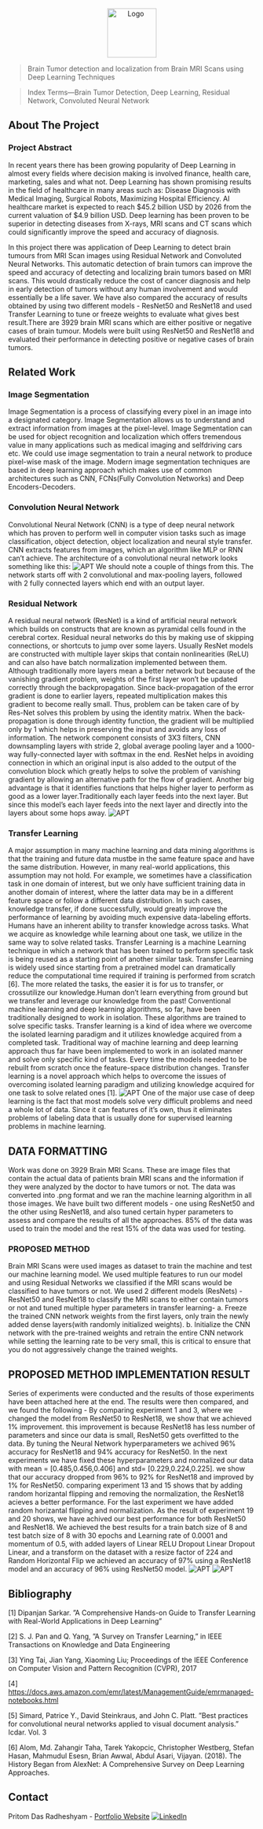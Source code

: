 <!-- PROJECT LOGO -->
<br />

<p align="center">
  <img src="./images/1.PNG" alt="Logo" width="100" height="100">
</p>


> Brain Tumor detection and localization from Brain MRI Scans using Deep Learning Techniques

> Index Terms—Brain Tumor Detection, Deep Learning, Residual Network, Convoluted Neural Network


<!-- ABOUT THE PROJECT -->

## About The Project

### Project Abstract
In recent years there has been growing popularity of Deep Learning in almost every fields where decision making is involved finance, health care, marketing, sales and what not. Deep Learning has shown promising results in the field of healthcare in many areas such as: Disease Diagnosis with Medical Imaging, Surgical Robots, Maximizing Hospital Efficiency. AI healthcare market is expected to reach $45.2 billion USD by 2026 from the current valuation of $4.9 billion USD. Deep learning has been proven to be superior in detecting diseases from X-rays, MRI scans and CT scans which could significantly improve the speed and accuracy of diagnosis.

 In this project there was application of Deep Learning to detect brain tumours from MRI Scan images using Residual Network and Convoluted Neural Networks. This automatic detection of brain tumors can improve the speed and accuracy of detecting and localizing brain tumors based on MRI scans. This would drastically reduce the cost of cancer diagnosis and help in early detection of tumors without any human involvement and would essentially be a life saver. We have also compared the accuracy of results obtained by using two different models - ResNet50 and ResNet18 and used Transfer Learning to tune or freeze weights to evaluate what gives best result.There are 3929 brain MRI scans which are either positive or negative cases of brain tumour. Models were built using ResNet50 and ResNet18 and evaluated their performance in detecting positive or negative cases of brain tumors.


## Related Work

### Image Segmentation

Image Segmentation is a process of classifying every pixel in an image into a designated category. Image Segmentation allows us to understand and extract information from images at the pixel-level. Image Segmentation can be used for object recognition and localization which offers tremendous value in many applications such as medical imaging and selfdriving cars etc. We could use image segmentation to train a neural network to produce pixel-wise mask of the image. Modern image segmentation techniques are based in deep learning approach which makes use of common architectures such as CNN, FCNs(Fully Convolution Networks) and Deep Encoders-Decoders.

### Convolution Neural Network
Convolutional Neural Network (CNN) is a type of deep neural network which has proven to perform well in computer vision tasks such as image classification, object detection, object localization and neural style transfer. CNN extracts features from images, which an algorithm like MLP or RNN can’t achieve. The architecture of a convolutional neural network looks something like this:
![APT](./images/2.PNG)
We should note a couple of things from this. The network starts off with 2 convolutional and max-pooling layers, followed with 2 fully connected layers which end with an output layer.


### Residual Network
A residual neural network (ResNet) is a kind of artificial neural network which builds on constructs that are known as pyramidal cells found in the cerebral cortex. Residual neural networks do this by making use of skipping connections, or shortcuts to jump over some layers. Usually ResNet models are constructed with multiple layer skips that contain nonlinearities (ReLU) and can also have batch normalization implemented between them. Although traditionally more layers mean a better network but because of the vanishing gradient problem, weights of the first layer won’t be updated correctly through the backpropagation. Since back-propagation of the error gradient is done to earlier layers, repeated multiplication makes this gradient to become really small. Thus, problem can be taken care of by Res-Net solves this problem by using the identity matrix. When the back-propagation is done through identity function, the gradient will be multiplied only by 1 which helps in preserving the input and avoids any loss of information. The network component consists of 3X3 filters, CNN downsampling layers with stride 2, global average pooling layer and a 1000-way fully-connected layer with softmax in the end. ResNet helps in avoiding connection in which an original input is also added to the output of the convolution block which greatly helps to solve the problem of vanishing gradient by allowing an alternative path for the flow of gradient. Another big advantage is that it identifies functions that helps higher layer to perform as good as a lower layer.Traditionally each layer feeds into the next layer. But since this model’s each layer feeds into the next layer and directly into the layers about some hops away.
![APT](./images/3.PNG)


### Transfer Learning
A major assumption in many machine learning and data mining algorithms is that the training and future data mustbe in the same feature space and have the same distribution. However, in many real-world applications, this assumption may not hold. For example, we sometimes have a classification task in one domain of interest, but we only have sufficient training data in another domain of interest, where the latter data may be in a different feature space or follow a different data distribution. In such cases, knowledge transfer, if done successfully, would greatly improve the performance of learning by avoiding much expensive data-labeling efforts. Humans have an inherent ability to transfer knowledge across tasks. What we acquire as knowledge while learning about one task, we utilize in the same way to solve related tasks. Transfer Learning is a machine Learning technique in which a network that has been trained to perform specific task is being reused as a starting point of another similar task. Transfer Learning is widely used since starting from a pretrained model can dramatically reduce the computational time required if training is performed from scratch [6]. The more related the tasks, the easier it is for us to transfer, or crossutilize our knowledge.Human don’t learn everything from ground but we transfer and leverage our knowledge from the past! Conventional machine learning and deep learning algorithms, so far, have been traditionally designed to work in isolation. These algorithms are trained to solve specific tasks. Transfer learning is a kind of idea where we overcome the isolated learning paradigm and it utilizes knowledge acquired from a completed task. Traditional way of machine learning and deep learning approach thus far have been implemented to work in an isolated manner and solve only specific kind of tasks. Every time the models needed to be rebuilt from scratch once the feature-space distribution changes. Transfer learning is a novel approach which helps to overcome the issues of overcoming isolated learning paradigm and utilizing knowledge acquired for one task to solve related ones [1].
![APT](./images/4.PNG)
One of the major use case of deep learning is the fact that most models solve very difficult problems and need a whole lot of data. Since it can features of it’s own, thus it eliminates problems of labeling data that is usually done for supervised learning problems in machine learning.


##  DATA FORMATTING
Work was done on 3929 Brain MRI Scans. These are image files that contain the actual data of patients brain MRI scans and the information if they were analyzed by the doctor to have tumors or not. The data was converted into .png format and we ran the machine learning algorithm in all those images. We have built two different models - one using ResNet50 and the other using ResNet18, and also tuned certain hyper parameters to assess and compare the results of all the approaches. 85% of the data was used to train the model and the rest 15% of the data was used for testing.

###  PROPOSED METHOD
Brain MRI Scans were used images as dataset to train the machine and test our machine learning model. We used multiple features to run our model and using Residual Networks we classified if the MRI scans would be classified to have tumors or not. We used 2 different models (ResNets) - ResNet50 and ResNet18 to classify the MRI scans to either contain tumors or not and tuned multiple hyper parameters in transfer learning- a. Freeze the trained CNN network weights from the first  layers, only train the newly added dense layers(with randomly initialized weights). b. Initialize the CNN network with the pre-trained weights and retrain the entire CNN network while setting the learning rate to be very small, this is critical to ensure that you do not aggressively change the trained weights.

## PROPOSED METHOD IMPLEMENTATION RESULT

Series of experiments were conducted and the results of those experiments have been attached here at the end. The results were then compared, and we found the following - By comparing experiment 1 and 3, where we changed the model from ResNet50 to ResNet18, we show that we achieved 1% improvement. this improvement is because ResNet18 has less number of parameters and since our data is small, ResNet50 gets overfitted to the data. By tuning the Neural Network hyperparameters we achived 96% accuracy for ResNet18 and 94% accuracy for ResNet50. In the next experiments we have fixed these hyperparameters and normalized our data with mean = [0.485,0.456,0.406] and std= [0.229,0.224,0.225]. we show that our accuracy dropped from 96% to 92% for ResNet18 and improved by 1% for ResNet50. comparing experiment 13 and 15 shows that by adding random horizantal flipping and removing the normalization, the ResNet18 acieves a better performance. For the last experiment we have added random horizantal flipping and normalization. As the result of experiment 19 and 20 shows, we have achived our best performance for both ResNet50 and ResNet18. We achieved the best results for a train batch size of 8 and test batch size of 8 with 30 epochs and Learning rate of 0.0001 and momentum of 0.5, with added layers of Linear RELU Dropout Linear Dropout Linear, and a transform on the dataset with a resize factor of 224 and Random Horizontal Flip we achieved an accuracy of 97% using a ResNet18 model and an accuracy of 96% using ResNet50 model.
![APT](./images/6.PNG)
![APT](./images/7.PNG)



## Bibliography
[1] Dipanjan Sarkar. ”A Comprehensive Hands-on Guide to Transfer Learning with Real-World Applications in Deep Learning”

[2] S. J. Pan and Q. Yang, ”A Survey on Transfer Learning,” in IEEE Transactions on Knowledge and Data Engineering

[3]  Ying Tai, Jian Yang, Xiaoming Liu; Proceedings of the IEEE Conference on Computer Vision and Pattern Recognition (CVPR), 2017

[4] https://docs.aws.amazon.com/emr/latest/ManagementGuide/emrmanaged-notebooks.html

[5] Simard, Patrice Y., David Steinkraus, and John C. Platt. ”Best practices for convolutional neural networks applied to visual document analysis.” Icdar. Vol. 3

[6] Alom, Md. Zahangir Taha, Tarek Yakopcic, Christopher Westberg, Stefan Hasan, Mahmudul Esesn, Brian Awwal, Abdul Asari, Vijayan. (2018). The History Began from AlexNet: A Comprehensive Survey on Deep Learning Approaches.




<!-- CONTACT -->

## Contact

Pritom Das Radheshyam - [Portfolio Website](https://pritom.uwu.ai/)
[![LinkedIn][linkedin-shield]][linkedin-url]  





<!-- MARKDOWN LINKS & IMAGES -->
<!-- https://www.markdownguide.org/basic-syntax/#reference-style-links -->

[linkedin-shield]: https://img.shields.io/badge/-LinkedIn-black.svg?style=flat-square&logo=linkedin&colorB=555
[linkedin-url]: https://www.linkedin.com/in/you-found-pritom
[product-screenshot]: images/screenshot.jpg
